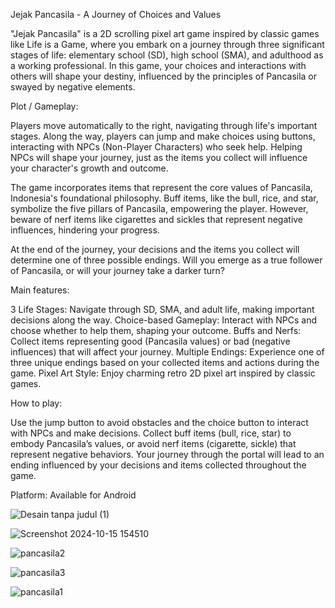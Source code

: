 Jejak Pancasila - A Journey of Choices and Values

"Jejak Pancasila" is a 2D scrolling pixel art game inspired by classic games like Life is a Game, where you embark on a journey through three significant stages of life: elementary school (SD), high school (SMA), and adulthood as a working professional. In this game, your choices and interactions with others will shape your destiny, influenced by the principles of Pancasila or swayed by negative elements.

Plot / Gameplay:

Players move automatically to the right, navigating through life's important stages. Along the way, players can jump and make choices using buttons, interacting with NPCs (Non-Player Characters) who seek help. Helping NPCs will shape your journey, just as the items you collect will influence your character's growth and outcome.

The game incorporates items that represent the core values of Pancasila, Indonesia's foundational philosophy. Buff items, like the bull, rice, and star, symbolize the five pillars of Pancasila, empowering the player. However, beware of nerf items like cigarettes and sickles that represent negative influences, hindering your progress.

At the end of the journey, your decisions and the items you collect will determine one of three possible endings. Will you emerge as a true follower of Pancasila, or will your journey take a darker turn?

Main features:

3 Life Stages: Navigate through SD, SMA, and adult life, making important decisions along the way.
Choice-based Gameplay: Interact with NPCs and choose whether to help them, shaping your outcome.
Buffs and Nerfs: Collect items representing good (Pancasila values) or bad (negative influences) that will affect your journey.
Multiple Endings: Experience one of three unique endings based on your collected items and actions during the game.
Pixel Art Style: Enjoy charming retro 2D pixel art inspired by classic games.

How to play:

Use the jump button to avoid obstacles and the choice button to interact with NPCs and make decisions.
Collect buff items (bull, rice, star) to embody Pancasila’s values, or avoid nerf items (cigarette, sickle) that represent negative behaviors.
Your journey through the portal will lead to an ending influenced by your decisions and items collected throughout the game.

Platform:
Available for Android

![Desain tanpa judul (1)](https://github.com/user-attachments/assets/db237ecd-4b3c-442d-a91a-07a1ecc6e54b)

![Screenshot 2024-10-15 154510](https://github.com/user-attachments/assets/98af59a0-167f-487a-8633-ce44116c69fd)

![pancasila2](https://github.com/user-attachments/assets/d305071b-9d5c-4968-8f30-8338f31402fe)

![pancasila3](https://github.com/user-attachments/assets/0bc1fbd1-1e43-4c9f-a449-b01fc6f1a586)

![pancasila1](https://github.com/user-attachments/assets/04a52bce-1fcf-44b9-b0a9-55d090642236)


